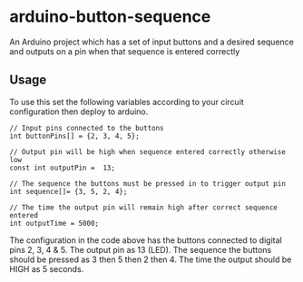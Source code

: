# arduino-button-sequence
An Arduino project which has a set of input buttons and a desired sequence and outputs on a pin when that sequence is entered correctly

## Usage
To use this set the following variables according to your circuit configuration then deploy to arduino.
```
// Input pins connected to the buttons
int buttonPins[] = {2, 3, 4, 5};

// Output pin will be high when sequence entered correctly otherwise low
const int outputPin =  13;

// The sequence the buttons must be pressed in to trigger output pin
int sequence[]= {3, 5, 2, 4};

// The time the output pin will remain high after correct sequence entered
int outputTime = 5000;
```
The configuration in the code above has the buttons connected to digital pins 2, 3, 4 & 5. The output pin as 13 (LED). The sequence the buttons should be pressed as 3 then 5 then 2 then 4. The time the output should be HIGH as 5 seconds.
